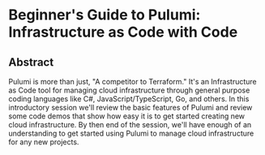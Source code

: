# Beginner's Guide to Pulumi: Infrastructure as Code with Code

## Abstract

Pulumi is more than just, "A competitor to Terraform." It's an Infrastructure as Code tool for managing cloud infrastructure through general purpose coding languages like C#, JavaScript/TypeScript, Go, and others. In this introductory session we'll review the basic features of Pulumi and review some code demos that show how easy it is to get started creating new cloud infrastructure. By then end of the session, we'll have enough of an understanding to get started using Pulumi to manage cloud infrastructure for any new projects.


